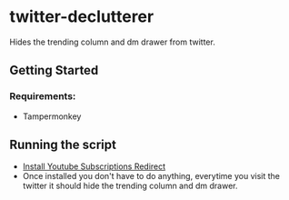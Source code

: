 # twitter-declutterer
Hides the trending column and dm drawer from twitter.

## Getting Started
### Requirements:
- Tampermonkey

## Running the script
- [Install Youtube Subscriptions Redirect](https://raw.githubusercontent.com/FraserReilly/twitter-declutterer/master/declutter.user.js)
- Once installed you don't have to do anything, everytime you visit the twitter it should hide the trending column and dm drawer.
